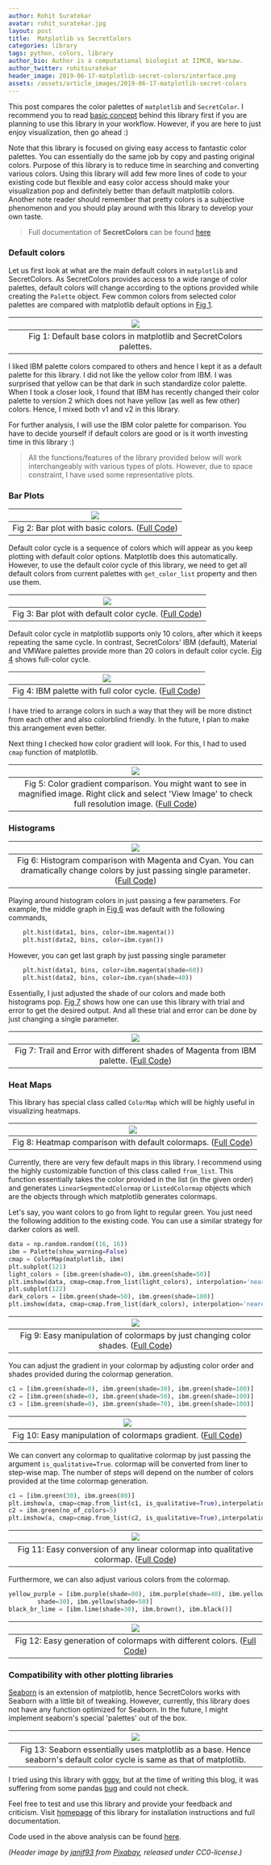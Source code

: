 ```yaml
---
author: Rohit Suratekar
avatar: rohit_suratekar.jpg
layout: post
title:  Matplotlib vs SecretColors
categories: library
tags: python, colors, library
author_bio: Author is a computational biologist at IIMCB, Warsaw.
author_twitter: rohitsuratekar
header_image: 2019-06-17-matplotlib-secret-colors/interface.png
assets: /assets/article_images/2019-06-17-matplotlib-secret-colors
---
```

This post compares the color palettes of `matplotlib` and `SecretColor`. I recommend you to read [basic concept](/2019/06/11/secret-colors-2.html) behind this library first if you are planning to use this library in your workflow. However, if you are here to just enjoy visualization, then go ahead :)

Note that this library is focused on giving easy access to fantastic color palettes. You can essentially do the same job by copy and pasting original colors. Purpose of this library is to reduce time in searching and converting various colors. Using this library will add few more lines of code to your existing code but flexible and easy color access should make your visualization pop and definitely better than default matplotlib colors. Another note reader should remember that pretty colors is a subjective phenomenon and you should play around with this library to develop your own taste. 

> Full documentation of **SecretColors** can be found [here](http://secretcolors.readthedocs.io/)

### Default colors
Let us first look at what are the main default colors in `matplotlib` and SecretColors. As SecretColors provides access to a wide range of color palettes, default colors will change according to the options provided while creating the `Palette` object. Few common colors from selected color palettes are compared with matplotlib default options in [Fig 1](#fig1).

|<a name="fig1"></a>![]({{page.assets}}/base_colors.png)|
|:--:|
| Fig 1: Default base colors in matplotlib and SecretColors palettes.|

I liked IBM palette colors compared to others and hence I kept it as a default palette for this library. I did not like the yellow color from IBM. I was surprised that yellow can be that dark in such standardize color palette. When I took a closer look, I found that IBM has recently changed their color palette to version 2 which does not have yellow (as well as few other) colors. Hence, I mixed both v1 and v2 in this library.  

For further analysis, I will use the IBM color palette for comparison. You have to decide yourself if default colors are good or is it worth investing time in this library :)

> All the functions/features of the library provided below will work interchangeably with various types of plots. However, due to space constraint, I have used some representative plots. 

### Bar Plots

|<a name="fig2"></a>![]({{page.assets}}/bar.png)|
|:--:|
| Fig 2: Bar plot with basic colors. ([Full Code](https://gist.github.com/rohitsuratekar/61bf26d878dddbbcde628ae696d010d6))|

Default color cycle is a sequence of colors which will appear as you keep plotting with default color options. Matplotlib does this automatically. However, to use the default color cycle of this library, we need to get all default colors from current palettes with `get_color_list` property and then use them.


|<a name="fig3"></a>![]({{page.assets}}/color_cycle.png)|
|:--:|
| Fig 3: Bar plot with default color cycle. ([Full Code](https://gist.github.com/rohitsuratekar/61bf26d878dddbbcde628ae696d010d6))|

Default color cycle in matplotlib supports only 10 colors, after which it keeps repeating the same cycle. In contrast, SecretColors' IBM (default), Material and VMWare palettes provide more than 20 colors in default color cycle. [Fig 4](#fig4) shows full-color cycle. 

|<a name="fig4"></a>![]({{page.assets}}/full_cycle.png)|
|:--:|
| Fig 4: IBM palette with full color cycle. ([Full Code](https://gist.github.com/rohitsuratekar/61bf26d878dddbbcde628ae696d010d6))|

I have tried to arrange colors in such a way that they will be more distinct from each other and also colorblind friendly. In the future, I plan to make this arrangement even better. 

Next thing I checked how color gradient will look. For this, I had to used `cmap` function of matplotlib. 

|<a name="fig5"></a>![]({{page.assets}}/gradient.png)|
|:--:|
| Fig 5: Color gradient comparison. You might want to see in magnified image. Right click and select 'View Image' to check full resolution image. ([Full Code](https://gist.github.com/rohitsuratekar/61bf26d878dddbbcde628ae696d010d6))|

### Histograms

|<a name="fig6"></a>![]({{page.assets}}/histogram.png)|
|:--:|
| Fig 6: Histogram comparison with Magenta and Cyan. You can dramatically change colors by just passing single parameter. ([Full Code](https://gist.github.com/rohitsuratekar/61bf26d878dddbbcde628ae696d010d6))|

Playing around histogram colors in just passing a few parameters. For example, the middle graph in [Fig 6](#fig6) was default with the following commands,

```python
    plt.hist(data1, bins, color=ibm.magenta())
    plt.hist(data2, bins, color=ibm.cyan())
```

However, you can get last graph by just passing single parameter

```python
    plt.hist(data1, bins, color=ibm.magenta(shade=60))
    plt.hist(data2, bins, color=ibm.cyan(shade=40))
```

Essentially, I just adjusted the shade of our colors and made both histograms pop. [Fig 7](#fig7) shows how one can use this library with trial and error to get the desired output. And all these trial and error can be done by just changing a single parameter.

|<a name="fig7"></a>![]({{page.assets}}/histogram_shades.png)|
|:--:|
| Fig 7: Trail and Error with different shades of Magenta from IBM palette. ([Full Code](https://gist.github.com/rohitsuratekar/61bf26d878dddbbcde628ae696d010d6))|

### Heat Maps

This library has special class called `ColorMap` which will be highly useful in visualizing heatmaps.

|<a name="fig8"></a>![]({{page.assets}}/default_colormap.png)|
|:--:|
| Fig 8: Heatmap comparison with default colormaps. ([Full Code](https://gist.github.com/rohitsuratekar/61bf26d878dddbbcde628ae696d010d6))|

Currently, there are very few default maps in this library. I recommend using the highly customizable function of this class called `from_list`. This function essentially takes the color provided in the list (in the given order) and generates `LinearSegmentedColormap` or `ListedColormap` objects which are the objects through which matplotlib generates colormaps. 

Let's say, you want colors to go from light to regular green. You just need the following addition to the existing code. You can use a similar strategy for darker colors as well.

```python
data = np.random.random((16, 16))
ibm = Palette(show_warning=False)
cmap = ColorMap(matplotlib, ibm)
plt.subplot(121)
light_colors = [ibm.green(shade=0), ibm.green(shade=50)]
plt.imshow(data, cmap=cmap.from_list(light_colors), interpolation='nearest')
plt.subplot(122)
dark_colors = [ibm.green(shade=50), ibm.green(shade=100)]
plt.imshow(data, cmap=cmap.from_list(dark_colors), interpolation='nearest')
```


|<a name="fig9"></a>![]({{page.assets}}/light_dark_heatmap.png)|
|:--:|
| Fig 9: Easy manipulation of colormaps by just changing color shades. ([Full Code](https://gist.github.com/rohitsuratekar/61bf26d878dddbbcde628ae696d010d6))|

You can adjust the gradient in your colormap by adjusting color order and shades provided during the colormap generation. 

```python
c1 = [ibm.green(shade=0), ibm.green(shade=30), ibm.green(shade=100)]
c2 = [ibm.green(shade=0), ibm.green(shade=50), ibm.green(shade=100)]
c3 = [ibm.green(shade=0), ibm.green(shade=70), ibm.green(shade=100)]
```

|<a name="fig10"></a>![]({{page.assets}}/shade_shift.png)|
|:--:|
| Fig 10: Easy manipulation of colormaps gradient. ([Full Code](https://gist.github.com/rohitsuratekar/61bf26d878dddbbcde628ae696d010d6))|

We can convert any colormap to qualitative colormap by just passing the argument `is_qualitative=True`. colormap will be converted from liner to step-wise map. The number of steps will depend on the number of colors provided at the time colormap generation. 

```python
c1 = [ibm.green(30), ibm.green(80)]
plt.imshow(a, cmap=cmap.from_list(c1, is_qualitative=True),interpolation='nearest')
c2 = ibm.green(no_of_colors=5)
plt.imshow(a, cmap=cmap.from_list(c2, is_qualitative=True),interpolation='nearest')
```

|<a name="fig11"></a>![]({{page.assets}}/qualitative.png)|
|:--:|
| Fig 11: Easy conversion of any linear colormap into qualitative colormap. ([Full Code](https://gist.github.com/rohitsuratekar/61bf26d878dddbbcde628ae696d010d6))|

Furthermore, we can also adjust various colors from the colormap. 

```python
yellow_purple = [ibm.purple(shade=80), ibm.purple(shade=40), ibm.yellow(
        shade=30), ibm.yellow(shade=50)]
black_br_lime = [ibm.lime(shade=30), ibm.brown(), ibm.black()]
```

|<a name="fig12"></a>![]({{page.assets}}/colormap_colorful.png)|
|:--:|
| Fig 12: Easy generation of colormaps with different colors. ([Full Code](https://gist.github.com/rohitsuratekar/61bf26d878dddbbcde628ae696d010d6))|



### Compatibility with other plotting libraries

[Seaborn](https://seaborn.pydata.org/) is an extension of matplotlib, hence SecretColors works with Seaborn with a little bit of tweaking. However, currently, this library does not have any function optimized for Seaborn. In the future, I might implement seaborn's special 'palettes' out of the box. 

|<a name="fig13"></a>![]({{page.assets}}/seaborn.png)|
|:--:|
| Fig 13: Seaborn essentially uses matplotlib as a base. Hence seaborn's default color cycle is same as that of matplotlib.|

I tried using this library with [ggpy](http://yhat.github.io/ggpy/), but at the time of writing this blog, it was suffering from some pandas [bug](https://github.com/yhat/ggpy/issues/662)  and could not check. 

Feel free to test and use this library and provide your feedback and criticism. Visit [homepage](https://github.com/secretBiology/SecretColors) of this library for installation instructions and full documentation. 


Code used in the above analysis can be found [here](https://gist.github.com/rohitsuratekar/61bf26d878dddbbcde628ae696d010d6).



*(Header image by <a href="https://pixabay.com/users/janjf93-3084263/">janjf93</a> from <a href="https://pixabay.com/">Pixabay</a>, released under CC0-license.)*